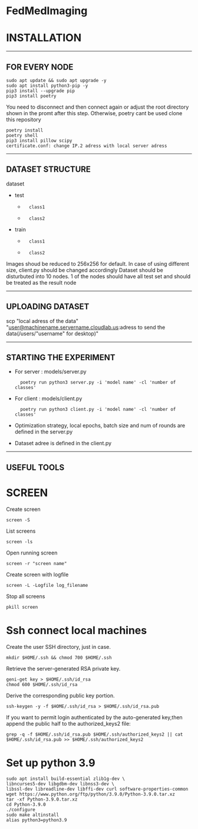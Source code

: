 # FedMedImaging


# INSTALLATION 
-----------------------------------
FOR EVERY NODE
-----------------------------------
	sudo apt update && sudo apt upgrade -y
	sudo apt install python3-pip -y
	pip3 install --upgrade pip
	pip3 install poetry
You need to disconnect and then connect again or adjust the root directory shown in the promt after this step. Otherwise, poetry cant be used
clone this repository

 	poetry install
	poetry shell
	pip3 install pillow scipy
	certificate.conf: change IP.2 adress with local server adress

-----------------------------------
DATASET STRUCTURE
-----------------------------------
dataset
-  	test
	-		class1
	-		class2
-	train
	-		class1
	-		class2

Images shoud be reduced to 256x256 for default. In case of using different size, client.py should be changed accordingly
Dataset should be disturbuted into 10 nodes. 1 of the nodes should have all test set and should be treated as the result node

-----------------------------------
UPLOADING DATASET
-----------------------------------

scp "local adress of the data" "user@machinename.servername.cloudlab.us:adress to send the data(/users/"username" for desktop)"

-----------------------------------
STARTING THE EXPERIMENT
-----------------------------------
- For server : models/server.py
		
		poetry run python3 server.py -i 'model name' -cl 'number of classes'
- For client : models/client.py

		poetry run python3 client.py -i 'model name' -cl 'number of classes'
- Optimization strategy, local epochs, batch size and num of rounds are defined in the server.py
- Dataset adree is defined in the client.py

-----------------------------------
USEFUL TOOLS
-----------------------------------
# SCREEN

Create screen
	
	screen -S 
List screens	

	screen -ls 
Open running screen

	screen -r "screen name" 
Create screen with logfile
 
	screen -L -Logfile log_filename 
Stop all screens	
	
	pkill screen  

# Ssh connect local machines


 Create the user SSH directory, just in case.
 
 	mkdir $HOME/.ssh && chmod 700 $HOME/.ssh

Retrieve the server-generated RSA private key.

 	geni-get key > $HOME/.ssh/id_rsa
	chmod 600 $HOME/.ssh/id_rsa

Derive the corresponding public key portion.
	
  	ssh-keygen -y -f $HOME/.ssh/id_rsa > $HOME/.ssh/id_rsa.pub

If you want to permit login authenticated by the auto-generated key,then append the public half to the authorized_keys2 file:

	grep -q -f $HOME/.ssh/id_rsa.pub $HOME/.ssh/authorized_keys2 || cat $HOME/.ssh/id_rsa.pub >> $HOME/.ssh/authorized_keys2

# Set up python 3.9


	sudo apt install build-essential zlib1g-dev \
	libncurses5-dev libgdbm-dev libnss3-dev \
	libssl-dev libreadline-dev libffi-dev curl software-properties-common
	wget https://www.python.org/ftp/python/3.9.0/Python-3.9.0.tar.xz
	tar -xf Python-3.9.0.tar.xz
	cd Python-3.9.0
	./configure
	sudo make altinstall
	alias python3=python3.9



